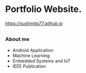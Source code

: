 # Portfolio Website.
###### https://sushmita77.github.io

### About me

* Android Application
* Machine Learning
* Embedded Systems and IoT
* IEEE Publication

